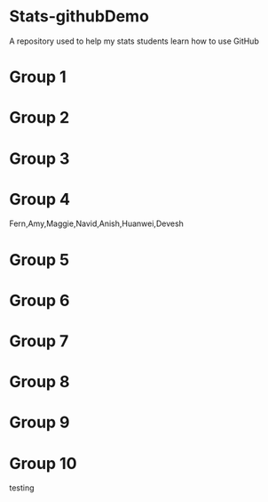 # Stats-githubDemo
A repository used to help my stats students learn how to use GitHub

Group 1
===

Group 2
===

Group 3
===

Group 4
===
Fern,Amy,Maggie,Navid,Anish,Huanwei,Devesh

Group 5
===

Group 6
===

Group 7
===

Group 8
===

Group 9
===

Group 10
===
testing
